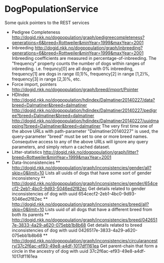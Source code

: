 DogPopulationService
====================


Some quick pointers to the REST services

* Pedigree Completeness  http://dogid.nkk.no/dogpopulation/graph/pedigreecompleteness?generations=6&breed=Rottweiler&minYear=1999&maxYear=2001
* Inbreeding  http://dogid.nkk.no/dogpopulation/graph/inbreeding?generations=6&breed=Rottweiler&minYear=1999&maxYear=2001
  Inbreeding coefficients are measured in percentage-of-inbreeding. The "frequency" property counts the number of dogs within ranges of inbreeding.
  i.e. frequncy[0] are all dogs with 0% inbreeding, frequency[1] are dogs in range (0,1)%, frequency[2] in range [1,2)%, frequency[3] in range [2,3)%, etc.
* Force import, pointers  http://dogid.nkk.no/dogpopulation/graph/breed/import/Pointer
* HDIndex
  http://dogid.nkk.no/dogpopulation/hdindex/Dalmatiner20140227/data?breed=Dalmatiner&breed=dalmatiner
  http://dogid.nkk.no/dogpopulation/hdindex/Dalmatiner20140227/pedigree?breed=Dalmatiner&breed=dalmatiner
  http://dogid.nkk.no/dogpopulation/hdindex/Dalmatiner20140227/uuidmapping?breed=Dalmatiner&breed=dalmatiner
  The very first time one of the above URLs with path-parameter "Dalmatiner20140227" is used, the query-parameter "breed"
  must be set to one or more breed names. Consequtive access to any of the above URLs will ignore any query parameters,
  and simply return a cached dataset.
* Litter-statistics  http://dogid.nkk.no/dogpopulation/graph/litter?breed=Rottweiler&minYear=1999&maxYear=2001
* Data-Inconsistencies
** http://dogid.nkk.no/dogpopulation/graph/inconsistencies/gender/all?skip=0&limit=10
   Lists all uuids of dogs that have some sort of gender inconsistency
** http://dogid.nkk.no/dogpopulation/graph/inconsistencies/gender/654cecf2-2eb1-4bc0-9d93-5046ed2f82ec
   Get details related to gender inconsistencies of dog with uuid 654cecf2-2eb1-4bc0-9d93-5046ed2f82ec
** http://dogid.nkk.no/dogpopulation/graph/inconsistencies/breed/all?skip=0&limit=10
   Lists uuid of all dogs that have a different breed from both its parents
** http://dogid.nkk.no/dogpopulation/graph/inconsistencies/breed/0426517e-3833-4a29-a620-075ebb1b8b68
   Get details related to breed inconsistencies of dog with uuid 0426517e-3833-4a29-a620-075ebb1b8b68
** http://dogid.nkk.no/dogpopulation/graph/inconsistencies/circularancestry/37c2f6ac-ef93-49e8-a4df-1017df1161ea
   Get parent-chain that form a circle in the ancestry of dog with uuid 37c2f6ac-ef93-49e8-a4df-1017df1161ea
